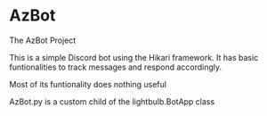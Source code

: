 # AzBot
The AzBot Project

This is a simple Discord bot using the Hikari framework. It has basic funtionalities to track messages and respond accordingly. 

Most of its funtionality does nothing useful

AzBot.py is a custom child of the lightbulb.BotApp class


